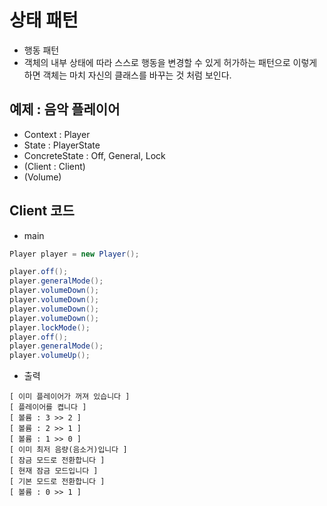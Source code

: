 # 상태 패턴

- 행동 패턴
- 객체의 내부 상태에 따라 스스로 행동을 변경할 수 있게 허가하는 패턴으로 이렇게 하면 객체는 마치 자신의 클래스를 바꾸는 것 처럼 보인다.


## 예제 : 음악 플레이어
- Context : Player
- State : PlayerState
- ConcreteState : Off, General, Lock
- (Client : Client)
- (Volume)


## Client 코드

- main

```java
Player player = new Player();

player.off();
player.generalMode();
player.volumeDown();
player.volumeDown();
player.volumeDown();
player.volumeDown();
player.lockMode();
player.off();
player.generalMode();
player.volumeUp();
```

- 출력

```
[ 이미 플레이어가 꺼져 있습니다 ]
[ 플레이어를 켭니다 ]
[ 볼륨 : 3 >> 2 ]
[ 볼륨 : 2 >> 1 ]
[ 볼륨 : 1 >> 0 ]
[ 이미 최저 음량(음소거)입니다 ]
[ 잠금 모드로 전환합니다 ]
[ 현재 잠금 모드입니다 ]
[ 기본 모드로 전환합니다 ]
[ 볼륨 : 0 >> 1 ]
```